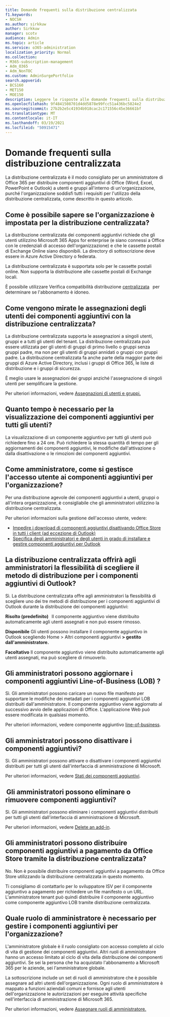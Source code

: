 ```yaml
---
title: Domande frequenti sulla distribuzione centralizzata
f1.keywords:
- NOCSH
ms.author: sirkkuw
author: Sirkkuw
manager: scotv
audience: Admin
ms.topic: article
ms.service: o365-administration
localization_priority: Normal
ms.collection:
- M365-subscription-management
- Adm_O365
- Adm_NonTOC
ms.custom: AdminSurgePortfolio
search.appverid:
- BCS160
- MET150
- MOE150
description: Leggere le risposte alle domande frequenti sulla distribuzione centralizzata dall'interfaccia di amministrazione di Microsoft 365.
ms.openlocfilehash: 9f4841508701d4dd5878e99fcc51a436bc5824e2
ms.sourcegitcommit: 27b2b2e5c41934b918cac2c171556c45e36661bf
ms.translationtype: MT
ms.contentlocale: it-IT
ms.lasthandoff: 03/19/2021
ms.locfileid: "50915471"
---
```

# <a name="centralized-deployment-faq"></a>Domande frequenti sulla distribuzione centralizzata

La distribuzione centralizzata è il modo consigliato per un amministratore di Office 365 per distribuire componenti aggiuntivi di Office (Word, Excel, PowerPoint e Outlook) a utenti e gruppi all'interno di un'organizzazione, purché l'organizzazione soddisfi tutti i requisiti per l'utilizzo della distribuzione centralizzata, come descritto in questo articolo.   
  
## <a name="how-do-i-know-if-my-organization-is-set-up-for-centralized-deployment"></a>Come è possibile sapere se l'organizzazione è impostata per la distribuzione centralizzata?  

La distribuzione centralizzata dei componenti aggiuntivi richiede che gli utenti utilizzino Microsoft 365 Apps for enterprise (e siano connessi a Office con le credenziali di accesso dell'organizzazione) e che le cassette postali di Exchange Online siano disponibili. La directory di sottoscrizione deve essere in Azure Active Directory o federata.  
 
La distribuzione centralizzata è supportata solo per le cassette postali online. Non supporta la distribuzione alle cassette postali di Exchange locali.

È possibile utilizzare Verifica compatibilità distribuzione [centralizzata](centralized-deployment-of-add-ins.md#centralized-deployment-compatibility-checker)   per determinare se l'abbonamento è idoneo. 
  
## <a name="how-do-you-target-add-in-user-assignments-with-centralized-deployment"></a>Come vengono mirate le assegnazioni degli utenti dei componenti aggiuntivi con la distribuzione centralizzata?  

La distribuzione centralizzata supporta le assegnazioni a singoli utenti, gruppi e a tutti gli utenti del tenant. La distribuzione centralizzata può essere utilizzata per gli utenti di gruppi di primo livello o gruppi senza gruppi padre, ma non per gli utenti di gruppi annidati o gruppi con gruppi padre. La distribuzione centralizzata fa anche parte della maggior parte dei gruppi di Azure Active Directory, inclusi i gruppi di Office 365, le liste di distribuzione e i gruppi di sicurezza.  

È meglio usare le assegnazioni dei gruppi anziché l'assegnazione di singoli utenti per semplificare la gestione.
 
Per ulteriori informazioni, vedere [Assegnazioni di utenti e gruppi.](./centralized-deployment-of-add-ins.md?view=o365-worldwide#user-and-group-assignments)  
   
## <a name="how-long-does-it-take-for-add-ins-to-show-up-for-all-users"></a>Quanto tempo è necessario per la visualizzazione dei componenti aggiuntivi per tutti gli utenti?  

La visualizzazione di un componente aggiuntivo per tutti gli utenti può richiedere fino a 24 ore. Può richiedere la stessa quantità di tempo per gli aggiornamenti dei componenti aggiuntivi, le modifiche dall'attivazione o dalla disattivazione o le rimozioni dei componenti aggiuntivi. 
  
## <a name="as-an-administrator-how-do-i-manage-the-user-access-to-add-ins-for-my-organization"></a>Come amministratore, come si gestisce l'accesso utente ai componenti aggiuntivi per l'organizzazione?

Per una distribuzione agevole dei componenti aggiuntivi a utenti, gruppi o all'intera organizzazione, è consigliabile che gli amministratori utilizzino la distribuzione centralizzata.

Per ulteriori informazioni sulla gestione dell'accesso utente, vedere:
 - [Impedire i download di componenti aggiuntivi disattivando Office Store in tutti i client (ad eccezione di Outlook)](./manage-addins-in-the-admin-center.md#prevent-add-in-downloads-by-turning-off-the-office-store-across-all-clients-except-outlook)
 - [Specifica degli amministratori e degli utenti in grado di installare e gestire componenti aggiuntivi per Outlook](/Exchange/specify-who-can-install-and-manage-add-ins-2013-help)

## <a name="will-centralized-deployment-provide-admins-the-flexibility-to-choose-the-deployment-method-for-outlook-add-ins"></a>La distribuzione centralizzata offrirà agli amministratori la flessibilità di scegliere il metodo di distribuzione per i componenti aggiuntivi di Outlook?  

Sì. La distribuzione centralizzata offre agli amministratori la flessibilità di scegliere uno dei tre metodi di distribuzione per i componenti aggiuntivi di Outlook durante la distribuzione dei componenti aggiuntivi:

**Risolto (predefinito)**   Il componente aggiuntivo viene distribuito automaticamente agli utenti assegnati e non può essere rimosso.  
 
**Disponibile** Gli utenti possono installare il componente aggiuntivo in Outlook scegliendo Home > Altri componenti aggiuntivi **> gestito dall'amministratore.**
 
**Facoltativo** Il componente aggiuntivo viene distribuito automaticamente agli utenti assegnati, ma può scegliere di rimuoverlo.  
    
## <a name="can-admins-update-line-of-business-lob-add-ins"></a>Gli amministratori possono aggiornare i componenti aggiuntivi Line-of-Business (LOB) ?  

Sì. Gli amministratori possono caricare un nuovo file manifesto per supportare le modifiche dei metadati per i componenti aggiuntivi LOB distribuiti dall'amministratore. Il componente aggiuntivo viene aggiornato al successivo avvio delle applicazioni di Office. L'applicazione Web può essere modificata in qualsiasi momento.  
 
Per ulteriori informazioni, vedere componente aggiuntivo [line-of-business](./manage-addins-in-the-admin-center.md#more-about-office-add-ins-security).  

## <a name="can-admins-turn-off-add-ins"></a>Gli amministratori possono disattivare i componenti aggiuntivi?  

Sì. Gli amministratori possono attivare o disattivare i componenti aggiuntivi distribuiti per tutti gli utenti dall'interfaccia di amministrazione di Microsoft.

Per ulteriori informazioni, vedere [Stati dei componenti aggiuntivi](./manage-addins-in-the-admin-center.md#add-in-states).  

##  <a name="can-admins-delete-or-remove-add-ins"></a>Gli amministratori possono eliminare o rimuovere componenti aggiuntivi?

Sì. Gli amministratori possono eliminare i componenti aggiuntivi distribuiti per tutti gli utenti dall'interfaccia di amministrazione di Microsoft.

Per ulteriori informazioni, vedere [Delete an add-in](./manage-addins-in-the-admin-center.md#delete-an-add-in). 
  
## <a name="can-admins-deploy-paid-add-ins-from-the-office-store-using-centralized-deployment"></a>Gli amministratori possono distribuire componenti aggiuntivi a pagamento da Office Store tramite la distribuzione centralizzata? 

No. Non è possibile distribuire componenti aggiuntivi a pagamento da Office Store utilizzando la distribuzione centralizzata in questo momento.  
 
Ti consigliamo di contattarlo per lo sviluppatore ISV per il componente aggiuntivo a pagamento per richiedere un file manifesto o un URL. L'amministratore tenant può quindi distribuire il componente aggiuntivo come componente aggiuntivo LOB tramite distribuzione centralizzata.
    
## <a name="which-admin-role-do-i-need-to-manage-add-ins-for-my-organization"></a>Quale ruolo di amministratore è necessario per gestire i componenti aggiuntivi per l'organizzazione?  

L'amministratore globale è il ruolo consigliato con accesso completo al ciclo di vita di gestione dei componenti aggiuntivi. Altri ruoli di amministratore hanno un accesso limitato al ciclo di vita della distribuzione dei componenti aggiuntivi. Se sei la persona che ha acquistato l'abbonamento a Microsoft 365 per le aziende, sei l'amministratore globale. 
 
La sottoscrizione include un set di ruoli di amministratore che è possibile assegnare ad altri utenti dell'organizzazione. Ogni ruolo di amministratore è mappato a funzioni aziendali comuni e fornisce agli utenti dell'organizzazione le autorizzazioni per eseguire attività specifiche nell'interfaccia di amministrazione di Microsoft 365.  
 
Per ulteriori informazioni, vedere [Assegnare ruoli di amministratore.](../add-users/assign-admin-roles.md?view=o365-worldwide) 